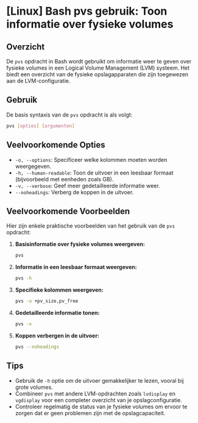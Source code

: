 # [Linux] Bash pvs gebruik: Toon informatie over fysieke volumes

## Overzicht
De `pvs` opdracht in Bash wordt gebruikt om informatie weer te geven over fysieke volumes in een Logical Volume Management (LVM) systeem. Het biedt een overzicht van de fysieke opslagapparaten die zijn toegewezen aan de LVM-configuratie.

## Gebruik
De basis syntaxis van de `pvs` opdracht is als volgt:

```bash
pvs [opties] [argumenten]
```

## Veelvoorkomende Opties
- `-o, --options`: Specificeer welke kolommen moeten worden weergegeven.
- `-h, --human-readable`: Toon de uitvoer in een leesbaar formaat (bijvoorbeeld met eenheden zoals GB).
- `-v, --verbose`: Geef meer gedetailleerde informatie weer.
- `--noheadings`: Verberg de koppen in de uitvoer.

## Veelvoorkomende Voorbeelden
Hier zijn enkele praktische voorbeelden van het gebruik van de `pvs` opdracht:

1. **Basisinformatie over fysieke volumes weergeven:**

   ```bash
   pvs
   ```

2. **Informatie in een leesbaar formaat weergeven:**

   ```bash
   pvs -h
   ```

3. **Specifieke kolommen weergeven:**

   ```bash
   pvs -o +pv_size,pv_free
   ```

4. **Gedetailleerde informatie tonen:**

   ```bash
   pvs -v
   ```

5. **Koppen verbergen in de uitvoer:**

   ```bash
   pvs --noheadings
   ```

## Tips
- Gebruik de `-h` optie om de uitvoer gemakkelijker te lezen, vooral bij grote volumes.
- Combineer `pvs` met andere LVM-opdrachten zoals `lvdisplay` en `vgdisplay` voor een completer overzicht van je opslagconfiguratie.
- Controleer regelmatig de status van je fysieke volumes om ervoor te zorgen dat er geen problemen zijn met de opslagcapaciteit.